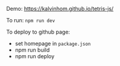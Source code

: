 Demo: https://kalvinhom.github.io/tetris-js/

To run: `npm run dev`

To deploy to github page:

- set homepage in `package.json`
- npm run build
- npm run deploy
